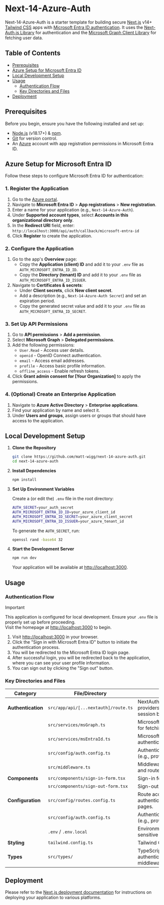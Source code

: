 # Next-14-Azure-Auth

Next-14-Azure-Auth is a starter template for building secure [Next.js](https://nextjs.org/) v14+ [Tailwind CSS](https://tailwindcss.com/) apps with [Microsoft Entra ID authentication](https://learn.microsoft.com/en-us/azure/active-directory/fundamentals/active-directory-whatis). It uses the [Next-Auth.js Library](https://next-auth.js.org/) for authentication and the [Microsoft Graph Client Library](https://github.com/microsoftgraph/msgraph-sdk-javascript) for fetching user data.

## Table of Contents

- [Prerequisites](#prerequisites)
- [Azure Setup for Microsoft Entra ID](#azure-setup-for-microsoft-entra-id)
- [Local Development Setup](#local-development-setup)
- [Usage](#usage)
  - [Authentication Flow](#authentication-flow)
  - [Key Directories and Files](#key-directories-and-files)
- [Deployment](#deployment)

## Prerequisites

Before you begin, ensure you have the following installed and set up:

- [Node.js](https://nodejs.org/) (v18.17+) & [npm](https://www.npmjs.com/).
- [Git](https://git-scm.com/) for version control.
- An [Azure](https://azure.microsoft.com/) account with app registration permissions in Microsoft Entra ID.

## Azure Setup for Microsoft Entra ID

Follow these steps to configure Microsoft Entra ID for authentication:

### 1. Register the Application

1. Go to the [Azure portal](https://portal.azure.com/).
2. Navigate to **Microsoft Entra ID** > **App registrations** > **New registration**.
3. Enter a name for your application (e.g., `Next-14-Azure-Auth`).
4. Under **Supported account types**, select **Accounts in this organizational directory only**.
5. In the **Redirect URI** field, enter:  
   `http://localhost:3000/api/auth/callback/microsoft-entra-id`
6. Click **Register** to create the application.

### 2. Configure the Application

1. Go to the app's **Overview** page:
   - Copy the **Application (client) ID** and add it to your `.env` file as `AUTH_MICROSOFT_ENTRA_ID_ID`.
   - Copy the **Directory (tenant) ID** and add it to your `.env` file as `AUTH_MICROSOFT_ENTRA_ID_ISSUER`.
2. Navigate to **Certificates & secrets**:
   - Under **Client secrets**, click **New client secret**.
   - Add a description (e.g., `Next-14-Azure-Auth Secret`) and set an expiration period.
   - Copy the generated secret value and add it to your `.env` file as `AUTH_MICROSOFT_ENTRA_ID_SECRET`.

### 3. Set Up API Permissions

1. Go to **API permissions** > **Add a permission**.
2. Select **Microsoft Graph** > **Delegated permissions**.
3. Add the following permissions:
   - `User.Read` - Access user details.
   - `openid` - OpenID Connect authentication.
   - `email` - Access email addresses.
   - `profile` - Access basic profile information.
   - `offline_access` - Enable refresh tokens.
4. Click **Grant admin consent for [Your Organization]** to apply the permissions.

### 4. (Optional) Create an Enterprise Application

1. Navigate to **Azure Active Directory** > **Enterprise applications**.
2. Find your application by name and select it.
3. Under **Users and groups**, assign users or groups that should have access to the application.

## Local Development Setup

1. **Clone the Repository**

   ```bash
   git clone https://github.com/matt-wigg/next-14-azure-auth.git
   cd next-14-azure-auth
   ```

2. **Install Dependencies**

   ```bash
   npm install
   ```

3. **Set Up Environment Variables**

   Create a (or edit the) `.env` file in the root directory:

   ```bash
   AUTH_SECRET=your_auth_secret
   AUTH_MICROSOFT_ENTRA_ID_ID=your_azure_client_id
   AUTH_MICROSOFT_ENTRA_ID_SECRET=your_azure_client_secret
   AUTH_MICROSOFT_ENTRA_ID_ISSUER=your_azure_tenant_id
   ```

   To generate the `AUTH_SECRET`, run:

   ```bash
   openssl rand -base64 32
   ```

4. **Start the Development Server**

   ```bash
   npm run dev
   ```

   Your application will be available at [http://localhost:3000](http://localhost:3000).

## Usage

### Authentication Flow

> [!IMPORTANT]
> This application is configured for local development. Ensure your `.env` file is properly set up before proceeding.  
> Visit the homepage at [http://localhost:3000](http://localhost:3000) to begin.

1. Visit [http://localhost:3000](http://localhost:3000) in your browser.
2. Click the "Sign in with Microsoft Entra ID" button to initiate the authentication process.
3. You will be redirected to the Microsoft Entra ID login page.
4. After successful login, you will be redirected back to the application, where you can see your user profile information.
5. You can sign out by clicking the "Sign out" button.

### Key Directories and Files

| **Category**        | **File/Directory**                             | **Description**                                                                 |
|---------------------|------------------------------------------------|---------------------------------------------------------------------------------|
| **Authentication**  | `src/app/api/[...nextauth]/route.ts`           | NextAuth.js routes. Customize providers, callbacks, or session behavior.        |
|                     | `src/services/msGraph.ts`                      | Microsoft Graph API helpers for fetching user data.                             |
|                     | `src/services/msEntraId.ts`                    | Microsoft Entra ID-specific authentication logic.                               |
|                     | `src/config/auth.config.ts`                    | Authentication configuration (e.g., provider settings).                         |
|                     | `src/middleware.ts`                            | Middleware for authentication and route protection.                             |
| **Components**      | `src/components/sign-in-form.tsx`              | Sign-in form UI.                                                                |
|                     | `src/components/sign-out-form.tsx`             | Sign-out button UI.                                                             |
| **Configuration**   | `src/config/routes.config.ts`                  | Route access settings for authenticated/unauthenticated pages.                  |
|                     | `src/config/auth.config.ts`                    | Authentication configuration (e.g., provider settings).                         |
|                     | `.env` / `.env.local`                          | Environment variables for sensitive credentials.                                |
| **Styling**         | `tailwind.config.ts`                           | Tailwind CSS configuration.                                                     |
| **Types**           | `src/types/`                                   | TypeScript definitions for authentication and middleware.                       |

## Deployment

Please refer to the [Next.js deployment documentation](https://nextjs.org/docs/pages/building-your-application/deploying) for instructions on deploying your application to various platforms.
